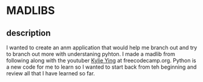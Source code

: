 # MADLIBS

## description

I wanted to create an anm application that would help me branch out and try to branch out more with understaning pyhton. I made a madlib from following along with the youtuber [Kylie Ying](https://www.youtube.com/watch?v=8ext9G7xspg&t=100s) at freecodecamp.org. Python is a new code for me to learn so I wanted to start back from teh beginning and review all that I have learned so far.
